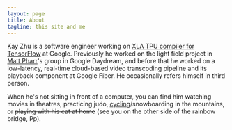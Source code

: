 ```yaml
---
layout: page
title: About
tagline: this site and me
---
```


Kay Zhu is a software engineer working on [XLA TPU compiler for TensorFlow](https://www.tensorflow.org/performance/xla/) at Google. Previously he worked on the light field project in [Matt Pharr](http://pharr.org/matt/)'s group in Google Daydream, and before that he worked on a low-latency, real-time cloud-based video transcoding pipeline and its playback component at Google Fiber. He occasionally refers himself in third person.


When he's not sitting in front of a computer, you can find him watching movies
in theatres, practicing judo, [cycling](https://www.strava.com/athletes/kayzhu)/snowboarding in the mountains, or <del>playing
with his cat at home</del> (see you on the other side of the rainbow bridge, Pp).
